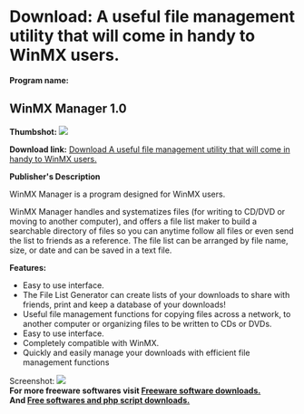 # Download: A useful file management utility that will come in handy to WinMX users.

**Program name:**

## WinMX Manager 1.0

  
**Thumbshot:** ![](http://www.freewarefiles.com/screenshot/winmxmanager_md.gif)   
  
**Download link:** [Download A useful file management utility that will come in handy to WinMX users.](http://freesoftwares.boysofts.com/WinMX-Manager_program_16970.html)  
  


**Publisher's Description**  
  


WinMX Manager is a program designed for WinMX users. 

WinMX Manager handles and systematizes files (for writing to CD/DVD or moving to another computer), and offers a file list maker to build a searchable directory of files so you can anytime follow all files or even send the list to friends as a reference. The file list can be arranged by file name, size, or date and can be saved in a text file.

**Features:**

  * Easy to use interface. 
  * The File List Generator can create lists of your downloads to share with friends, print and keep a database of your downloads! 
  * Useful file management functions for copying files across a network, to another computer or organizing files to be written to CDs or DVDs. 
  * Easy to use interface. 
  * Completely compatible with WinMX. 
  * Quickly and easily manage your downloads with efficient file management functions 

  
  
Screenshot: ![](http://www.freewarefiles.com/screenshot/winmxmanager.gif)   
**For more freeware softwares visit [Freeware software downloads.](http://freesoftwares.boysofts.com/)**   
**And [Free softwares and php script downloads.](http://www.boysofts.com/)**
